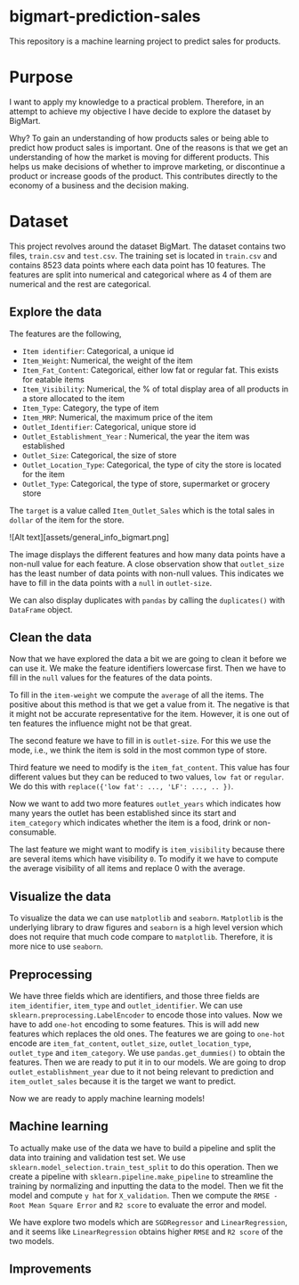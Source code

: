 # bigmart-prediction-sales
This repository is a machine learning project to predict sales for products. 

# Purpose 
I want to apply my knowledge to a practical problem. Therefore, in an attempt to achieve my objective I have decide to explore the dataset by BigMart. 

Why? To gain an understanding of how products sales or being able to predict how product sales is important. One of the reasons is that we get an understanding of how the market is moving for different products. This helps us make decisions of whether to improve marketing, or discontinue a product or increase goods of the product. This contributes directly to the economy of a business and the decision making. 

# Dataset 
This project revolves around the dataset BigMart. The dataset contains two files, `train.csv` and `test.csv`. The training set is located in `train.csv` and contains 8523 data points where each data point has 10 features. The features are split into numerical and categorical where as 4 of them are numerical and the rest are categorical. 

## Explore the data 
The features are the following, 

- `Item identifier`: Categorical, a unique id 
- `Item_Weight`: Numerical, the weight of the item 
- `Item_Fat_Content`: Categorical, either low fat or regular fat. This exists for eatable items 
- `Item_Visibility`: Numerical, the % of total display area of all products in a store allocated to the item 
- `Item_Type`: Category, the type of item 
- `Item_MRP`: Numerical, the maximum price of the item 
- `Outlet_Identifier`: Categorical, unique store id 
- `Outlet_Establishment_Year` : Numerical, the year the item was established 
- `Outlet_Size`: Categorical, the size of store 
- `Outlet_Location_Type`: Categorical, the type of city the store is located for the item
- `Outlet_Type`: Categorical, the type of store, supermarket or grocery store 

The `target` is a value called `Item_Outlet_Sales` which is the total sales in `dollar` of the item for the store. 

![Alt text][assets/general_info_bigmart.png]

The image displays the different features and how many data points have a non-null value for each feature. A close observation show that `outlet_size` has the least number of data points with non-null values. This indicates we have to fill in the data points with a `null` in `outlet-size`. 

We can also display duplicates with `pandas` by calling the `duplicates()` with `DataFrame` object. 

## Clean the data 
Now that we have explored the data a bit we are going to clean it before we can use it. 
We make the feature identifiers lowercase first. Then we have to fill in the `null` values for the features of the data points. 

To fill in the `item-weight` we compute the `average` of all the items. The positive about this method is that we get a value from it. The negative is that it might not be accurate representative for the item. However, it is one out of ten features the influence might not be that great. 

The second feature we have to fill in is `outlet-size`. For this we use the mode, i.e., we think the item is sold in the most common type of store. 

Third feature we need to modify is the `item_fat_content`. This value has four different values but they can be reduced to two values, `low fat` or `regular`. We do this with `replace({'low fat': ..., 'LF': ..., .. })`.

Now we want to add two more features `outlet_years` which indicates how many years the outlet has been established since its start and `item_category` which indicates whether the item is a food, drink or non-consumable. 

The last feature we might want to modify is `item_visibility` because there are several items which have visibility `0`. To modify it we have to compute the average visibility of all items and replace 0 with the average. 

## Visualize the data 
To visualize the data we can use `matplotlib` and `seaborn`. `Matplotlib` is the underlying library to draw figures and `seaborn` is a high level version which does not require that much code compare to `matplotlib`. Therefore, it is more nice to use `seaborn`. 

## Preprocessing 
We have three fields which are identifiers, and those three fields are `item_identifier`, `item_type` and `outlet_identifier`. We can use `sklearn.preprocessing.LabelEncoder` to encode those into values. 
Now we have to add `one-hot` encoding to some features. This is will add new features which replaces the old ones. The features we are going to `one-hot` encode are `item_fat_content`, `outlet_size`, `outlet_location_type`, `outlet_type` and `item_category`. 
We use `pandas.get_dummies()` to obtain the features. 
Then we are ready to put it in to our models. We are going to drop `outlet_establishment_year` due to it not being relevant to prediction and `item_outlet_sales` because it is the target we want to predict. 

Now we are ready to apply machine learning models! 

## Machine learning 
To actually make use of the data we have to build a pipeline and split the data into training and validation test set. We use `sklearn.model_selection.train_test_split` to do this operation. Then we create a pipeline with `sklearn.pipeline.make_pipeline` to streamline the training by normalizing and inputting the data to the model. Then we fit the model and compute `y hat` for `X_validation`. Then we compute the `RMSE - Root Mean Square Error` and `R2 score` to evaluate the error and model. 

We have explore two models which are `SGDRegressor` and `LinearRegression`, and it seems like `LinearRegression` obtains higher `RMSE` and `R2 score` of the two models. 

## Improvements 

